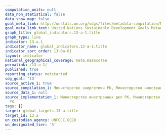 ```yaml
---
computation_units: null
data_non_statistical: false
data_show_map: false
goal_meta_link: http://unstats.un.org/sdgs/files/metadata-compilation/Metadata-Goal-13.pdf
goal_meta_link_text: United Nations Sustainable Development Goals Metadata (pdf 759kB)
graph_title: global_indicators.13-a-1.title
graph_type: line
indicator: 13.a.1
indicator_name: global_indicators.13-a-1.title
indicator_sort_order: 13-0a-01
layout: indicator
national_geographical_coverage: meta.Казахстан
permalink: /13-a-1/
published: true
reporting_status: notstarted
sdg_goal: '13'
source_active_1: true
source_compilation_1: Министерство энергетики РК, Министерство иностранных дел РК
source_data_1: null
source_implementation_1: Министерство иностранных дел РК, Министерство энергетики
  РК
tags: []
target: global_targets.13-a.title
target_id: 13.a
un_custodian_agency: UNFCCC,OECD
un_designated_tier: '3'
---
```

